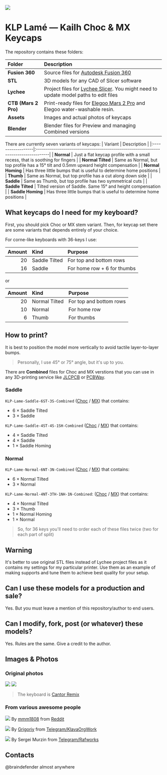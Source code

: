 ![](./Assets/KLP_Lame_Preview_All.jpg)

# KLP Lamé — Kailh Choc & MX Keycaps

The repository contains these folders:

| Folder               | Description                                                                                                |
|:---------------------|:-----------------------------------------------------------------------------------------------------------|
| **Fusion 360**       | Source files for [Autodesk Fusion 360](https://www.autodesk.com/products/fusion-360/overview)              |
| **STL**              | 3D models for any CAD of Slicer software                                                                   |
| **Lychee**           | Project files for [Lychee Slicer](https://mango3d.io/). You might need to update model paths to edit files |
| **CTB (Mars 2 Pro)** | Print-ready files for [Elegoo Mars 2 Pro](https://www.elegoo.com/collections/mars-series/products/elegoo-mars-2-pro-mono-lcd-3d-printer) and Elegoo water-washable resin.                                                                                                        |
| **Assets**           | Images and actual photos of keycaps                                                                        |
| **Blender**          | Blender files for Preview and managing Combined versions                                                   |

There are currently seven variants of keycaps:
| Variant           | Description                                                                         |
|:------------------|:------------------------------------------------------------------------------------|
| **Normal**        | Just a flat keycap profile with a small recess, that is soothing for fingers        |
| **Normal Tilted** | Same as Normal, but top profile has a 15° tilt and 0.5mm upward height compensation |
| **Normal Homing** | Has three little bumps that is useful to determine home positions                   |
| **Thumb**         | Same as Normal, but top profile has a cut along down side                           |
| **Saddle**        | Same as Thumb, but top profile has two symmetrical cuts                             |
| **Saddle Tilted** | Tilted version of Saddle. Same 15° and height compensation                          |
| **Saddle Homing** | Has three little bumps that is useful to determine home positions                   |

## What keycaps do I need for my keyboard?

First, you should pick Choc or MX stem variant. Then, for keycap set there are some variants that depends entirely of your choice.

For corne-like keyboards with 36-keys I use:

| Amount | Kind          | Purpose                     |
|-------:|:--------------|:----------------------------|
|     20 | Saddle Tilted | For top and bottom rows     |
|     16 | Saddle        | For home row + 6 for thumbs |

or

| Amount | Kind          | Purpose                     |
|-------:|:--------------|:----------------------------|
|     20 | Normal Tilted | For top and bottom rows     |
|     10 | Normal        | For home row                |
|      6 | Thumb         | For thumbs                  |

## How to print?

It is best to position the model more vertically to avoid tactile layer-to-layer bumps.

> Personally, I use 45° or 75° angle, but it's up to you.

There are **Combined** files for Choc and MX verstions that you can use in any 3D-printing service like [JLCPCB](https://3d.jlcpcb.com/3d-printing/stereolithography) or [PCBWay](https://www.pcbway.com/rapid-prototyping/3d-printing/).

### Saddle
`KLP-Lame-Saddle-6ST-3S-Combined` ([Choc](./STL/Choc/Combined/KLP-Lame-Saddle-6ST-3S-Combined.stl) / [MX](./STL/MX/Combined/KLP-Lame-MX-Saddle-6ST-3S-Combined.stl)) that contains:

- 6 × Saddle Tilted
- 3 × Saddle

`KLP-Lame-Saddle-4ST-4S-1SH-Combined` ([Choc](./STL/Choc/Combined/KLP-Lame-Saddle-4ST-4S-1SH-Combined.stl) / [MX](./STL/MX/Combined/KLP-Lame-MX-Saddle-4ST-4S-1SH-Combined.stl)) that contains:

- 4 × Saddle Tilted
- 4 × Saddle
- 1 × Saddle Homing

### Normal

`KLP-Lame-Normal-6NT-3N-Combined` ([Choc](./STL/Choc/Combined/KLP-Lame-Normal-6NT-3N-Combined.stl) / [MX](./STL/MX/Combined/KLP-Lame-MX-Normal-6NT-3N-Combined.stl)) that contains:

- 6 × Normal Tilted
- 3 × Normal

`KLP-Lame-Normal-4NT-3TH-1NH-1N-Combined`: ([Choc](./STL/Choc/Combined/KLP-Lame-Normal-4NT-3TH-1NH-1N-Combined.stl) / [MX](./STL/MX/Combined/KLP-Lame-MX-Normal-4NT-3TH-1NH-1N-Combined.stl)) that contains:

- 4 × Normal Tilted
- 3 × Thumb
- 1 × Normal Homing
- 1 × Normal

> So, for 36 keys you'll need to order each of these files twice (two for each part of split)

## Warning

It's better to use original STL files instead of Lychee project files as it contains my settings for my particular printer. Use them as an example of making supports and tune them to achieve best quality for your setup.

## Can I use these models for a production and sale?

Yes. But you must leave a mention of this repository/author to end users.

## Can I modify, fork, post (or whatever) these models?

Yes. Rules are the same. Give a credit to the author.

## Images & Photos

### Original photos

![](./Assets/KLP-Lame-Cantor-Preview.jpg)
![](./Assets/KLP-Lame-Cantor-Preview-Side.jpg)
> The keyboard is [Cantor Remix](https://github.com/nilokr/cantor-remix)

### From various awesome people

![](./Assets/klp-lame-in-transparent-resin-v0-0s1rq4f646pb1.jpg)
By [mmm1808](https://www.reddit.com/user/mmm1808/) from [Reddit](https://www.reddit.com/r/ErgoMechKeyboards/comments/16mktma/klp_lame_in_transparent_resin/)

![](./Assets/2023-10-29_14-50.png)
By [Grigoriy](https://t.me/grygree) from [Telegram/KlavaOrgWork](t.me/klavaorgwork)

![](./Assets/photo_2023-09-01_20-00-30.jpg)
By Sergei Murzin from [Telegram/Rafworks](https://t.me/rafworks)
</details>


## Contacts

@braindefender almost anywhere
